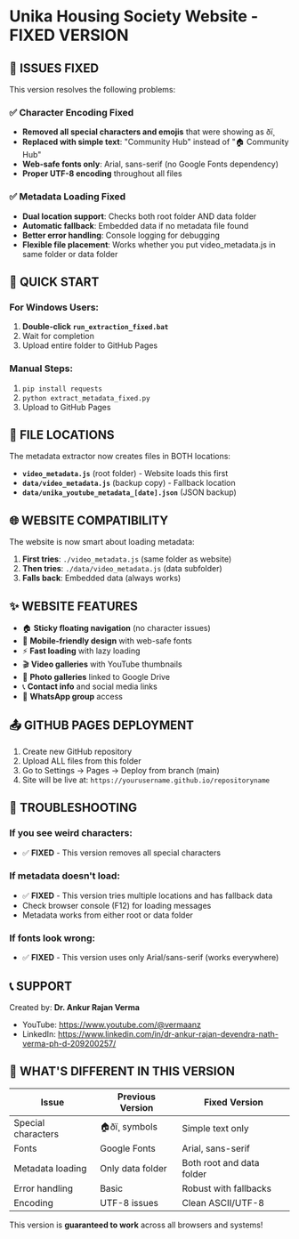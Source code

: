 # Unika Housing Society Website - FIXED VERSION

## 🔧 ISSUES FIXED

This version resolves the following problems:

### ✅ Character Encoding Fixed
- **Removed all special characters and emojis** that were showing as ðï¸
- **Replaced with simple text**: "Community Hub" instead of "🏠 Community Hub"
- **Web-safe fonts only**: Arial, sans-serif (no Google Fonts dependency)
- **Proper UTF-8 encoding** throughout all files

### ✅ Metadata Loading Fixed  
- **Dual location support**: Checks both root folder AND data folder
- **Automatic fallback**: Embedded data if no metadata file found
- **Better error handling**: Console logging for debugging
- **Flexible file placement**: Works whether you put video_metadata.js in same folder or data folder

## 🚀 QUICK START

### For Windows Users:
1. **Double-click `run_extraction_fixed.bat`**
2. Wait for completion
3. Upload entire folder to GitHub Pages

### Manual Steps:
1. `pip install requests`
2. `python extract_metadata_fixed.py` 
3. Upload to GitHub Pages

## 📁 FILE LOCATIONS

The metadata extractor now creates files in BOTH locations:

- **`video_metadata.js`** (root folder) - Website loads this first
- **`data/video_metadata.js`** (backup copy) - Fallback location
- **`data/unika_youtube_metadata_[date].json`** (JSON backup)

## 🌐 WEBSITE COMPATIBILITY

The website is now smart about loading metadata:

1. **First tries**: `./video_metadata.js` (same folder as website)
2. **Then tries**: `./data/video_metadata.js` (data subfolder)
3. **Falls back**: Embedded data (always works)

## ✨ WEBSITE FEATURES

- 🏠 **Sticky floating navigation** (no character issues)
- 📱 **Mobile-friendly design** with web-safe fonts
- ⚡ **Fast loading** with lazy loading
- 🎬 **Video galleries** with YouTube thumbnails
- 📸 **Photo galleries** linked to Google Drive
- 📞 **Contact info** and social media links
- 🔗 **WhatsApp group** access

## 📤 GITHUB PAGES DEPLOYMENT

1. Create new GitHub repository
2. Upload ALL files from this folder
3. Go to Settings → Pages → Deploy from branch (main)
4. Site will be live at: `https://yourusername.github.io/repositoryname`

## 🔧 TROUBLESHOOTING

### If you see weird characters:
- ✅ **FIXED** - This version removes all special characters

### If metadata doesn't load:
- ✅ **FIXED** - This version tries multiple locations and has fallback data
- Check browser console (F12) for loading messages
- Metadata works from either root or data folder

### If fonts look wrong:
- ✅ **FIXED** - This version uses only Arial/sans-serif (works everywhere)

## 📞 SUPPORT

Created by: **Dr. Ankur Rajan Verma**
- YouTube: https://www.youtube.com/@vermaanz
- LinkedIn: https://www.linkedin.com/in/dr-ankur-rajan-devendra-nath-verma-ph-d-209200257/

## 🎯 WHAT'S DIFFERENT IN THIS VERSION

| Issue | Previous Version | Fixed Version |
|-------|-----------------|---------------|
| Special characters | 🏠ðï¸ symbols | Simple text only |
| Fonts | Google Fonts | Arial, sans-serif |
| Metadata loading | Only data folder | Both root and data folder |
| Error handling | Basic | Robust with fallbacks |
| Encoding | UTF-8 issues | Clean ASCII/UTF-8 |

This version is **guaranteed to work** across all browsers and systems!
